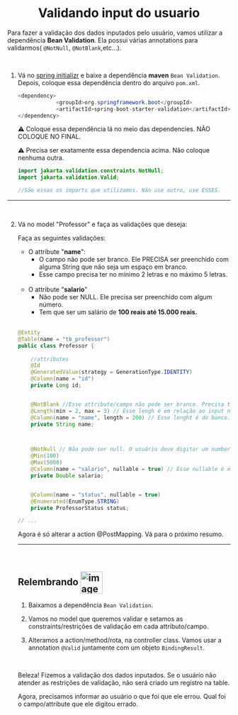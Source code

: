 <h1 align="center">Validando input do usuario</h1>

Para fazer a validação dos dados inputados pelo usuário, vamos utilizar a dependência **Bean Validation**. Ela possui várias annotations para validarmos( `@NotNull`,   `@NotBlank`,etc...).

<br>

1. Vá no [spring initializr](https://start.spring.io/) e baixe a dependência **maven**  `Bean Validation`. Depois, coloque essa dependência dentro do arquivo `pom.xml`.


    ```java
    <dependency>
				<groupId>org.springframework.boot</groupId>
				<artifactId>spring-boot-starter-validation</artifactId>
    </dependency>
    ```

    :warning: Coloque essa dependência lá no meio das dependencies. NÃO COLOQUE NO FINAL.

    :warning: Precisa ser exatamente essa dependencia acima. Não coloque nenhuma outra.

    ```java
    import jakarta.validation.constraints.NotNull;
    import jakarta.validation.Valid;
    
    //São essas os imports que utilizamos. Não use outro, use ESSES.
    ```

<hr>
<br>

2. Vá no model "Professor" e faça as validações que deseja:

    Faça as seguintes validações:

    - O attribute "**name**":
      - O campo não pode ser branco. Ele PRECISA ser preenchido com alguma String que não seja um espaço em branco.
      - Esse campo precisa ter no mínimo 2 letras e no máximo 5 letras.

    <br>

    - O attribute "**salario**"
      - Não pode ser NULL. Ele precisa ser preenchido com algum número. 
      - Tem que ser um salário de **100 reais até 15.000 reais.**
  
    <br>


    ```java
    @Entity
    @Table(name = "tb_professor")
    public class Professor {
        
        //attributes
        @Id
        @GeneratedValue(strategy = GenerationType.IDENTITY)
        @Column(name = "id")
        private Long id;


        @NotBlank //Esse attribute/campo não pode ser branco. Precisa ter pelo menos 1 caractere.
        @Length(min = 2, max = 3) // Esse lengh é em relação ao input no formulário. min characteres que podem ser digitados, max characteres que podem ser digitados.
        @Column(name = "name", length = 200) // Esse lenght é do banco. Ele continua 200.
        private String name;



        @NotNull // Não pode ser null. O usuário deve digitar um number. Se o usuário não digitar nada, será considerado null. Essa annotation é em relação ao formulário.
        @Min(100)
        @Max(5000)
        @Column(name = "salario", nullable = true) // Esse nullable é em relação ao banco de dados. Se voce ir na mão e der um INSERT INTO, esse camp pode ser NULL. Agora, se voce tentar inserir dado pelo formulário html, não pode. Sacou??
        private Double salario;


        @Column(name = "status", nullable = true)
        @Enumerated(EnumType.STRING)
        private ProfessorStatus status;

    // ...
    ```
    Agora é só alterar a action @PostMapping. Vá para o próximo resumo.
    <hr>
    <br>

    ## Relembrando <img src="https://cdn-icons-png.flaticon.com/512/201/201652.png" alt="imagem" width="50px" align="center">
    
    1. Baixamos a dependência `Bean Validation`.
    
    2. Vamos no model que queremos validar e setamos as constraints/restrições de validação em cada attributo/campo.

    3. Alteramos a action/method/rota, na controller class. Vamos usar a annotation `@Valid` juntamente com um objeto `BindingResult`.



    <br>

    Beleza! Fizemos a validação dos dados inputados. Se o usuário não atender as restrições de validação, não será criado um registro na table.

    Agora, precisamos informar ao usuário o que foi que ele errou. Qual foi o campo/attribute que ele digitou errado. 